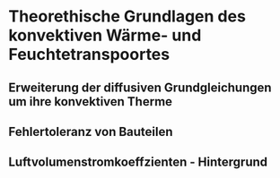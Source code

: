# Theorethische Grundlagen des konvektiven Wärme- und Feuchtetranspoortes
## Erweiterung der diffusiven Grundgleichungen um ihre konvektiven Therme
## Fehlertoleranz von Bauteilen
## Luftvolumenstromkoeffzienten - Hintergrund